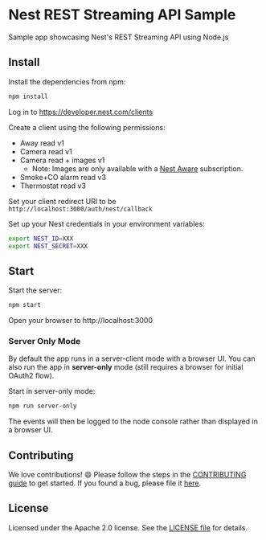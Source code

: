 # Nest REST Streaming API Sample

Sample app showcasing Nest's REST Streaming API using Node.js

## Install

Install the dependencies from npm:

```sh
npm install
```

Log in to https://developer.nest.com/clients

Create a client using the following permissions:
- Away read v1
- Camera read v1
- Camera read + images v1
  - Note: Images are only available with a [Nest Aware][nest-aware] subscription.
- Smoke+CO alarm read v3
- Thermostat read v3

Set your client redirect URI to be `http://localhost:3000/auth/nest/callback`

Set up your Nest credentials in your environment variables:

```sh
export NEST_ID=XXX
export NEST_SECRET=XXX
```

## Start

Start the server:

```sh
npm start
```

Open your browser to http://localhost:3000

### Server Only Mode

By default the app runs in a server-client mode with a browser UI.
You can also run the app in **server-only** mode (still requires a browser for initial OAuth2 flow).

Start in server-only mode:

```sh
npm run server-only
```

The events will then be logged to the node console rather than displayed in a browser UI.

## Contributing

We love contributions! :smile: Please follow the steps in the [CONTRIBUTING guide][contributing] to get started. If you found a bug, please file it [here][bugs].

## License

Licensed under the Apache 2.0 license. See the [LICENSE file][license] for details.

[nest-aware]: https://nest.com/support/article/What-do-I-get-with-Nest-Aware-for-Nest-Cam
[nest-sim]: https://developer.nest.com/documentation/cloud/home-simulator/
[bugs]: #
[license]: LICENSE
[contributing]: CONTRIBUTING.md
